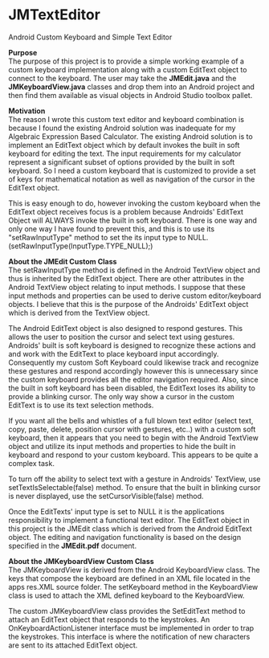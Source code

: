# JMTextEditor
Android Custom Keyboard and Simple Text Editor

<b>Purpose</b><br>
The purpose of this project is to provide a simple working example of a custom keyboard implementation along with a custom EditText object to connect to the keyboard.  The user may take the <b>JMEdit.java</b> and the <b>JMKeyboardView.java</b> classes and drop them into an Android project and then find them available as visual objects in Android Studio toolbox pallet.

<b>Motivation</b><br>
The reason I wrote this custom text editor and keyboard combination is because I found the existing Android solution was inadequate for my Algebraic Expression Based Calculator.  The existing Android solution is to implement an EditText object which by default invokes the built in soft keyboard for editing the text.  The input requirements for my calculator represent a significant subset of options provided by the built in soft keyboard.  So I need a custom keyboard that is customized to provide a set of keys for mathematical notation as well as navigation of the cursor in the EditText object.

This is easy enough to do, however invoking the custom keyboard when the EditText object receives focus is a problem because Androids' EditText Object will ALWAYS invoke the built in soft keyboard.  There is one way and only one way I have found to prevent this, and this is to use its "setRawInputType" method to set the its input type to NULL.  (setRawInputType(InputType.TYPE_NULL);)

<b>About the JMEdit Custom Class</b><br>
The setRawInputType method is defined in the Android TextView object and thus is inherited by the EditText object.  There are other attributes in the Android TextView object relating to input methods.  I suppose that these input methods and properties can be used to derive custom editor/keyboard objects.  I believe that this is the purpose of the Androids' EditText object which is derived from the TextView object.

The Android EditText object is also designed to respond gestures.  This allows the user to position the cursor and select text using gestures.  Androids' built is soft keyboard is designed to recognize these actions and and work with the EditText to place keyboard input accordingly.  Consequently my custom Soft Keyboard could likewise track and recognize these gestures and respond accordingly however this  is unnecessary since the custom keyboard provides all the editor navigation required.  Also, since the built in soft keyboard has been disabled, the EditText loses its ability to provide a blinking cursor.  The only way show a cursor in the custom EditText is to use its text selection methods.

If you want all the bells and whistles of a full blown text editor (select text, copy, paste, delete, position cursor with gestures, etc..) with a custom soft keyboard, then it appears that you need to begin with the Android TextView object and utilize its input methods and properties to hide the built in keyboard and respond to your custom keyboard.  This appears to be quite a complex task.

To turn off the ability to select text with a gesture in Androids' TextView, use setTextIsSelectable(false) method.  To ensure that the built in blinking cursor is never displayed, use the setCursorVisible(false) method.

Once the EditTexts' input type is set to NULL it is the applications responsibility to implement a functional text editor.  The EditText object in this project is the JMEdit class which is derived from the Android EditText object.  The editing and navigation functionality is based on the design specified in the <b>JMEdit.pdf</b> document.

<b>About the JMKeyboardView Custom Class</b><br>
The JMKeyboardView is derived from the Android KeyboardView class.  The keys that compose the keyboard are defined in an XML file located in the apps res.XML source folder.  The setKeyboard method in the KeyboardView class is used to attach the XML defined keyboard to the KeyboardView. 

The custom JMKeyboardView class provides the SetEditText method to attach an EditText object that responds to the keystrokes.
An OnKeyboardActionListener interface must be implemented in order to trap the keystrokes.  This interface is where the notification of new characters are sent to its attached EditText object.
